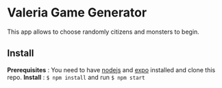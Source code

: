# Valeria Game Generator
This app allows to choose randomly citizens and monsters to begin.

## Install 
**Prerequisites** : You need to have [nodejs](https://nodejs.org/en/) and [expo](https://expo.io/) installed and clone this repo.
**Install** : `$ npm install` and run `$ npm start `

